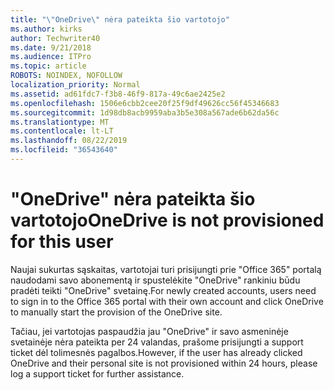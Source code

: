 ```yaml
---
title: "\"OneDrive\" nėra pateikta šio vartotojo"
ms.author: kirks
author: Techwriter40
ms.date: 9/21/2018
ms.audience: ITPro
ms.topic: article
ROBOTS: NOINDEX, NOFOLLOW
localization_priority: Normal
ms.assetid: ad61fdc7-f3b8-46f9-817a-49c6ae2425e2
ms.openlocfilehash: 1506e6cbb2cee20f25f9df49626cc56f45346683
ms.sourcegitcommit: 1d98db8acb9959aba3b5e308a567ade6b62da56c
ms.translationtype: MT
ms.contentlocale: lt-LT
ms.lasthandoff: 08/22/2019
ms.locfileid: "36543640"
---
```

# <a name="onedrive-is-not-provisioned-for-this-user"></a><span data-ttu-id="f40fc-102">"OneDrive" nėra pateikta šio vartotojo</span><span class="sxs-lookup"><span data-stu-id="f40fc-102">OneDrive is not provisioned for this user</span></span>

<span data-ttu-id="f40fc-103">Naujai sukurtas sąskaitas, vartotojai turi prisijungti prie "Office 365" portalą naudodami savo abonementą ir spustelėkite "OneDrive" rankiniu būdu pradėti teikti "OneDrive" svetainę.</span><span class="sxs-lookup"><span data-stu-id="f40fc-103">For newly created accounts, users need to sign in to the Office 365 portal with their own account and click OneDrive to manually start the provision of the OneDrive site.</span></span>
  
<span data-ttu-id="f40fc-104">Tačiau, jei vartotojas paspaudžia jau "OneDrive" ir savo asmeninėje svetainėje nėra pateikta per 24 valandas, prašome prisijungti a support ticket dėl tolimesnės pagalbos.</span><span class="sxs-lookup"><span data-stu-id="f40fc-104">However, if the user has already clicked OneDrive and their personal site is not provisioned within 24 hours, please log a support ticket for further assistance.</span></span>
  

